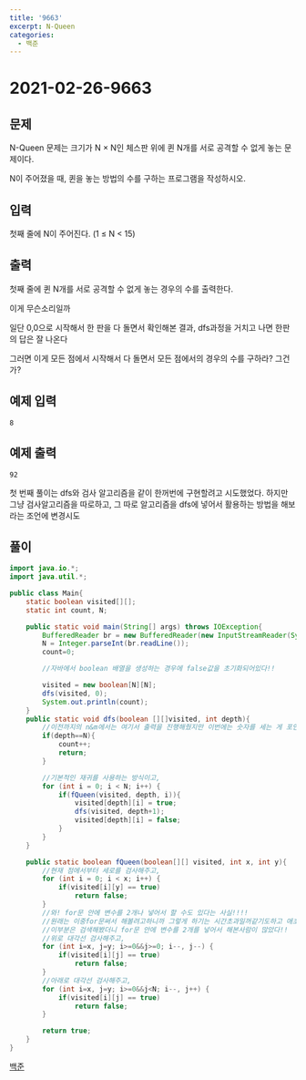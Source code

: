 ```yaml
---
title: '9663'
excerpt: N-Queen
categories:
  - 백준
---
```


# 2021-02-26-9663

## 문제

N-Queen 문제는 크기가 N × N인 체스판 위에 퀸 N개를 서로 공격할 수 없게 놓는 문제이다.

N이 주어졌을 때, 퀸을 놓는 방법의 수를 구하는 프로그램을 작성하시오.

## 입력

첫째 줄에 N이 주어진다. \(1 ≤ N &lt; 15\)

## 출력

첫째 줄에 퀸 N개를 서로 공격할 수 없게 놓는 경우의 수를 출력한다.

이게 무슨소리일까

일단 0,0으로 시작해서 한 판을 다 돌면서 확인해본 결과, dfs과정을 거치고 나면 한판의 답은 잘 나온다

그러면 이게 모든 점에서 시작해서 다 돌면서 모든 점에서의 경우의 수를 구하라? 그건가?

## 예제 입력

```text
8
```

## 예제 출력

```text
92
```

첫 번째 풀이는 dfs와 검사 알고리즘을 같이 한꺼번에 구현할려고 시도했었다. 하지만 그냥 검사알고리즘을 따로하고, 그 따로 알고리즘을 dfs에 넣어서 활용하는 방법을 해보라는 조언에 변경시도

## 풀이

```java
import java.io.*;
import java.util.*;

public class Main{
    static boolean visited[][];
    static int count, N;

    public static void main(String[] args) throws IOException{
        BufferedReader br = new BufferedReader(new InputStreamReader(System.in));
        N = Integer.parseInt(br.readLine());
        count=0;

        //자바에서 boolean 배열을 생성하는 경우에 false값을 초기화되어있다!!

        visited = new boolean[N][N];
        dfs(visited, 0);
        System.out.println(count);
    }
    public static void dfs(boolean [][]visited, int depth){
        //이전까지의 n&m에서는 여기서 출력을 진행해줬지만 이번에는 숫자를 세는 게 포인트이기때문에 연산만.
        if(depth==N){
            count++;
            return;
        }

        //기본적인 재귀를 사용하는 방식이고,
        for (int i = 0; i < N; i++) {
            if(fQueen(visited, depth, i)){
                visited[depth][i] = true;
                dfs(visited, depth+1);
                visited[depth][i] = false;
            }
        }
    }

    public static boolean fQueen(boolean[][] visited, int x, int y){
        //현재 점에서부터 세로를 검사해주고,
        for (int i = 0; i < x; i++) {
            if(visited[i][y] == true)
                return false;
        }
        //와! for문 안에 변수를 2개나 넣어서 할 수도 있다는 사실!!!!
        //원래는 이중for문써서 해볼려고하니까 그렇게 하기는 시간초과일꺼같기도하고 애초에 틀리기도해서 
        //이부분은 검색해봤더니 for문 안에 변수를 2개를 넣어서 해본사람이 많았다!!
        //위로 대각선 검사해주고,
        for (int i=x, j=y; i>=0&&j>=0; i--, j--) {
            if(visited[i][j] == true)
                return false;
        }
        //아래로 대각선 검사해주고,
        for (int i=x, j=y; i>=0&&j<N; i--, j++) {
            if(visited[i][j] == true)
                return false;
        }

        return true;
    }
}
```

[백준](https://www.acmicpc.net/problem/9663)

